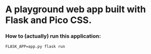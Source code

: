 
# A playground web app built with Flask and Pico CSS.

### How to (actually) run this application:

```
FLASK_APP=app.py flask run
```
